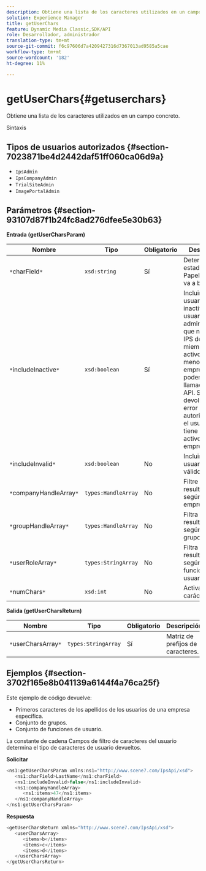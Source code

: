 ```yaml
---
description: Obtiene una lista de los caracteres utilizados en un campo concreto.
solution: Experience Manager
title: getUserChars
feature: Dynamic Media Classic,SDK/API
role: Desarrollador, administrador
translation-type: tm+mt
source-git-commit: f6c97606d7a4209427316d7367013ad9585a5cae
workflow-type: tm+mt
source-wordcount: '182'
ht-degree: 11%

---
```



# getUserChars{#getuserchars}

Obtiene una lista de los caracteres utilizados en un campo concreto.

Sintaxis

## Tipos de usuarios autorizados {#section-7023871be4d2442daf51ff060ca06d9a}

* `IpsAdmin`
* `IpsCompanyAdmin`
* `TrialSiteAdmin`
* `ImagePortalAdmin`

## Parámetros {#section-93107d87f1b24fc8ad276dfee5e30b63}

**Entrada (getUserCharsParam)**

| Nombre | Tipo | Obligatorio | Descripción |
|---|---|---|---|
| `*`charField`*` | `xsd:string` | Sí | Determina el estado de la Papelera que se va a buscar. |
| `*`includeInactive`*` | `xsd:boolean` | Sí | Incluir o excluir usuarios inactivos. Los usuarios administradores que no sean de IPS deben ser miembros activos de al menos una empresa para poder realizar llamadas de API. Se devolverá un error de autorización si el usuario no tiene miembros activos de la empresa. |
| `*`includeInvalid`*` | `xsd:boolean` | No | Incluir o excluir usuarios no válidos. |
| `*`companyHandleArray`*` | `types:HandleArray` | No | Filtre los resultados según la empresa. |
| `*`groupHandleArray`*` | `types:HandleArray` | No | Filtra los resultados según los grupos. |
| `*`userRoleArray`*` | `types:StringArray` | No | Filtra los resultados según la función del usuario. |
| `*`numChars`*` | `xsd:int` | No | Activar >1 carácter. |

**Salida (getUserCharsReturn)**

| Nombre | Tipo | Obligatorio | Descripción |
|---|---|---|---|
| `*`userCharsArray`*` | `types:StringArray` | Sí | Matriz de prefijos de caracteres. |

## Ejemplos {#section-3702f165e8b041139a6144f4a76ca25f}

Este ejemplo de código devuelve:

* Primeros caracteres de los apellidos de los usuarios de una empresa específica.
* Conjunto de grupos.
* Conjunto de funciones de usuario.

La constante de cadena Campos de filtro de caracteres del usuario determina el tipo de caracteres de usuario devueltos.

**Solicitar**

```java
<ns1:getUserCharsParam xmlns:ns1="http://www.scene7.com/IpsApi/xsd">
   <ns1:charField>LastName</ns1:charField>
   <ns1:includeInvalid>false</ns1:includeInvalid>
   <ns1:companyHandleArray>
      <ns1:items>47</ns1:items>
   </ns1:companyHandleArray>
</ns1:getUserCharsParam>
```

**Respuesta**

```java
<getUserCharsReturn xmlns="http://www.scene7.com/IpsApi/xsd">
   <userCharsArray>
      <items>b</items>
      <items>c</items>
      <items>d</items>
   </userCharsArray>
</getUserCharsReturn>
```

